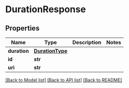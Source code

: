 # DurationResponse

## Properties
Name | Type | Description | Notes
------------ | ------------- | ------------- | -------------
**duration** | [**DurationType**](DurationType.md) |  | 
**id** | **str** |  | 
**uri** | **str** |  | 

[[Back to Model list]](../README.md#documentation-for-models) [[Back to API list]](../README.md#documentation-for-api-endpoints) [[Back to README]](../README.md)


